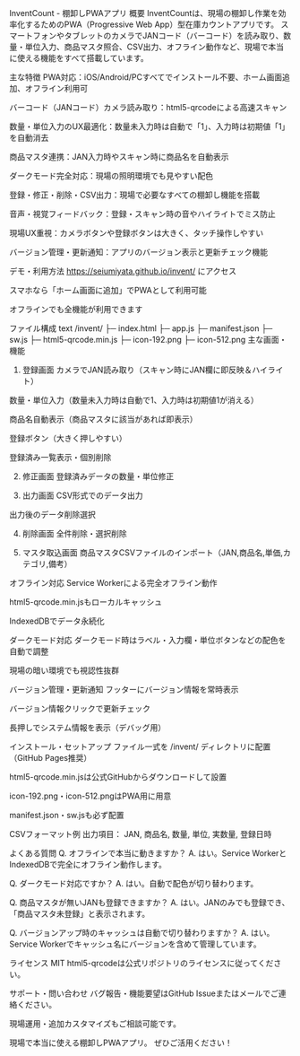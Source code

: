 InventCount - 棚卸しPWAアプリ
概要
InventCountは、現場の棚卸し作業を効率化するためのPWA（Progressive Web App）型在庫カウントアプリです。
スマートフォンやタブレットのカメラでJANコード（バーコード）を読み取り、数量・単位入力、商品マスタ照合、CSV出力、オフライン動作など、現場で本当に使える機能をすべて搭載しています。

主な特徴
PWA対応：iOS/Android/PCすべてでインストール不要、ホーム画面追加、オフライン利用可

バーコード（JANコード）カメラ読み取り：html5-qrcodeによる高速スキャン

数量・単位入力のUX最適化：数量未入力時は自動で「1」、入力時は初期値「1」を自動消去

商品マスタ連携：JAN入力時やスキャン時に商品名を自動表示

ダークモード完全対応：現場の照明環境でも見やすい配色

登録・修正・削除・CSV出力：現場で必要なすべての棚卸し機能を搭載

音声・視覚フィードバック：登録・スキャン時の音やハイライトでミス防止

現場UX重視：カメラボタンや登録ボタンは大きく、タッチ操作しやすい

バージョン管理・更新通知：アプリのバージョン表示と更新チェック機能

デモ・利用方法
https://seiumiyata.github.io/invent/ にアクセス

スマホなら「ホーム画面に追加」でPWAとして利用可能

オフラインでも全機能が利用できます

ファイル構成
text
/invent/
├─ index.html
├─ app.js
├─ manifest.json
├─ sw.js
├─ html5-qrcode.min.js
├─ icon-192.png
├─ icon-512.png
主な画面・機能
1. 登録画面
カメラでJAN読み取り（スキャン時にJAN欄に即反映＆ハイライト）

数量・単位入力（数量未入力時は自動で1、入力時は初期値1が消える）

商品名自動表示（商品マスタに該当があれば即表示）

登録ボタン（大きく押しやすい）

登録済み一覧表示・個別削除

2. 修正画面
登録済みデータの数量・単位修正

3. 出力画面
CSV形式でのデータ出力

出力後のデータ削除選択

4. 削除画面
全件削除・選択削除

5. マスタ取込画面
商品マスタCSVファイルのインポート（JAN,商品名,単価,カテゴリ,備考）

オフライン対応
Service Workerによる完全オフライン動作

html5-qrcode.min.jsもローカルキャッシュ

IndexedDBでデータ永続化

ダークモード対応
ダークモード時はラベル・入力欄・単位ボタンなどの配色を自動で調整

現場の暗い環境でも視認性抜群

バージョン管理・更新通知
フッターにバージョン情報を常時表示

バージョン情報クリックで更新チェック

長押しでシステム情報を表示（デバッグ用）

インストール・セットアップ
ファイル一式を /invent/ ディレクトリに配置（GitHub Pages推奨）

html5-qrcode.min.jsは公式GitHubからダウンロードして設置

icon-192.png・icon-512.pngはPWA用に用意

manifest.json・sw.jsも必ず配置

CSVフォーマット例
出力項目：
JAN, 商品名, 数量, 単位, 実数量, 登録日時

よくある質問
Q. オフラインで本当に動きますか？
A. はい。Service WorkerとIndexedDBで完全にオフライン動作します。

Q. ダークモード対応ですか？
A. はい。自動で配色が切り替わります。

Q. 商品マスタが無いJANも登録できますか？
A. はい。JANのみでも登録でき、「商品マスタ未登録」と表示されます。

Q. バージョンアップ時のキャッシュは自動で切り替わりますか？
A. はい。Service Workerでキャッシュ名にバージョンを含めて管理しています。

ライセンス
MIT
html5-qrcodeは公式リポジトリのライセンスに従ってください。

サポート・問い合わせ
バグ報告・機能要望はGitHub Issueまたはメールでご連絡ください。

現場運用・追加カスタマイズもご相談可能です。

現場で本当に使える棚卸しPWAアプリ。
ぜひご活用ください！
